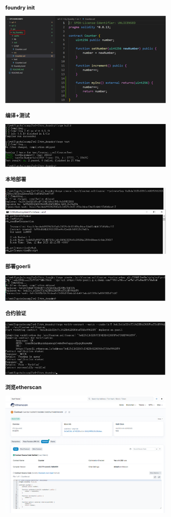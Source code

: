 ### foundry init

<img src=".\pic\foundry-src.png" style="zoom: 67%;" />

### 编译+测试

![](.\pic\build-and-test.png)

### 本地部署

![](.\pic\creat-local.png)

### 部署goerli

![](.\pic\create-goerli.png)

### 合约验证

![](.\pic\verify-etherscan.png)

### 浏览etherscan

![](.\pic\etherscan-goerli.png)